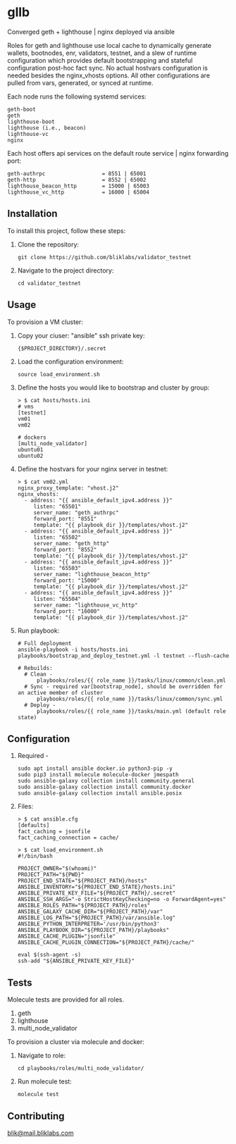 # gllb

Converged geth + lighthouse | nginx deployed via ansible

Roles for geth and lighthouse use local cache to dynamically generate wallets, bootnodes,
enr, validators, testnet, and a slew of runtime configuration which provides default bootstrapping
and stateful configuration post-hoc fact sync. No actual hostvars configuration is needed besides
the nginx_vhosts options. All other configurations are pulled from vars, generated, 
or synced at runtime.

Each node runs the following systemd services:
  ```
  geth-boot
  geth
  lighthouse-boot
  lighthouse (i.e., beacon)
  lighthouse-vc
  nginx
  ```

Each host offers api services on the default route service | nginx forwarding port:
  ```
  geth-authrpc                  = 8551 | 65001
  geth-http                     = 8552 | 65002
  lighthouse_beacon_http        = 15000 | 65003
  lighthouse_vc_http            = 16000 | 65004
  ```

## Installation

To install this project, follow these steps:

1. Clone the repository:
    ```
    git clone https://github.com/bliklabs/validator_testnet
    ```

2. Navigate to the project directory:
    ```
    cd validator_testnet
    ```

## Usage

To provision a VM cluster:

1. Copy your ciuser: "ansible" ssh private key:
   ```   
   {$PROJECT_DIRECTORY}/.secret
   ```

2. Load the configuration environment:
   ```
   source load_environment.sh
   ```

3. Define the hosts you would like to bootstrap and cluster by group:
   ```
   > $ cat hosts/hosts.ini
   # vms
   [testnet]
   vm01
   vm02

   # dockers
   [multi_node_validator]
   ubuntu01
   ubuntu02
   ```

4. Define the hostvars for your nginx server in testnet:
   ```
   > $ cat vm02.yml 
   nginx_proxy_template: "vhost.j2"
   nginx_vhosts:
     - address: "{{ ansible_default_ipv4.address }}"
        listen: "65501"
        server_name: "geth_authrpc"
        forward_port: "8551"
        template: "{{ playbook_dir }}/templates/vhost.j2"
     - address: "{{ ansible_default_ipv4.address }}"
        listen: "65502"
        server_name: "geth_http"
        forward_port: "8552"
        template: "{{ playbook_dir }}/templates/vhost.j2"
     - address: "{{ ansible_default_ipv4.address }}"
        listen: "65503"
        server_name: "lighthouse_beacon_http"
        forward_port: "15000"
        template: "{{ playbook_dir }}/templates/vhost.j2"
     - address: "{{ ansible_default_ipv4.address }}"
        listen: "65504"
        server_name: "lighthouse_vc_http"
        forward_port: "16000"
        template: "{{ playbook_dir }}/templates/vhost.j2"
    ```

5. Run playbook:
   ```
   # Full deployment
   ansible-playbook -i hosts/hosts.ini playbooks/bootstrap_and_deploy_testnet.yml -l testnet --flush-cache

   # Rebuilds:
     # Clean -
         playbooks/roles/{{ role_name }}/tasks/linux/common/clean.yml
     # Sync - required var[bootstrap_node], should be overridden for an active member of cluster
         playbooks/roles/{{ role_name }}/tasks/linux/common/sync.yml
     # Deploy -
         playbooks/roles/{{ role_name }}/tasks/main.yml (default role state)

   ```


## Configuration

1. Required - 
   ```
   sudo apt install ansible docker.io python3-pip -y
   sudo pip3 install molecule molecule-docker jmespath
   sudo ansible-galaxy collection install community.general
   sudo ansible-galaxy collection install community.docker
   sudo ansible-galaxy collection install ansible.posix
   ```

2. Files:
   ```
   > $ cat ansible.cfg
   [defaults]
   fact_caching = jsonfile
   fact_caching_connection = cache/
                                                                                          
   > $ cat load_environment.sh
   #!/bin/bash

   PROJECT_OWNER="$(whoami)"
   PROJECT_PATH="${PWD}"
   PROJECT_END_STATE="${PROJECT_PATH}/hosts"
   ANSIBLE_INVENTORY="${PROJECT_END_STATE}/hosts.ini"
   ANSIBLE_PRIVATE_KEY_FILE="${PROJECT_PATH}/.secret"
   ANSIBLE_SSH_ARGS="-o StrictHostKeyChecking=no -o ForwardAgent=yes"
   ANSIBLE_ROLES_PATH="${PROJECT_PATH}/roles"
   ANSIBLE_GALAXY_CACHE_DIR="${PROJECT_PATH}/var"
   ANSIBLE_LOG_PATH="${PROJECT_PATH}/var/ansible.log"
   ANSIBLE_PYTHON_INTERPRETER='/usr/bin/python3'
   ANSIBLE_PLAYBOOK_DIR="${PROJECT_PATH}/playbooks"
   ANSIBLE_CACHE_PLUGIN="jsonfile"
   ANSIBLE_CACHE_PLUGIN_CONNECTION="${PROJECT_PATH}/cache/"

   eval $(ssh-agent -s)
   ssh-add "${ANSIBLE_PRIVATE_KEY_FILE}"
   ```


## Tests

Molecule tests are provided for all roles.

1. geth
2. lighthouse
3. multi_node_validator 

To provision a cluster via molecule and docker:

1. Navigate to role:
   ```
   cd playbooks/roles/multi_node_validator/
   ```

2. Run molecule test:
   ```
   molecule test
   ```

## Contributing

blik@mail.bliklabs.com
